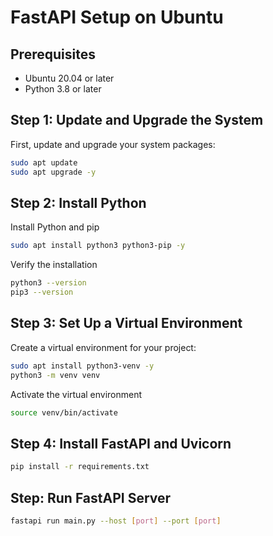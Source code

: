 # FastAPI Setup on Ubuntu

## Prerequisites

- Ubuntu 20.04 or later
- Python 3.8 or later

## Step 1: Update and Upgrade the System

First, update and upgrade your system packages:

```sh
sudo apt update
sudo apt upgrade -y
```

## Step 2: Install Python
Install Python and pip
```sh 
sudo apt install python3 python3-pip -y 
```

Verify the installation
```sh
python3 --version
pip3 --version
```

## Step 3: Set Up a Virtual Environment
Create a virtual environment for your project:
```sh
sudo apt install python3-venv -y
python3 -m venv venv
```

Activate the virtual environment
```sh
source venv/bin/activate
```

## Step 4: Install FastAPI and Uvicorn
```sh
pip install -r requirements.txt
```

## Step: Run FastAPI Server
```sh
fastapi run main.py --host [port] --port [port]
```
